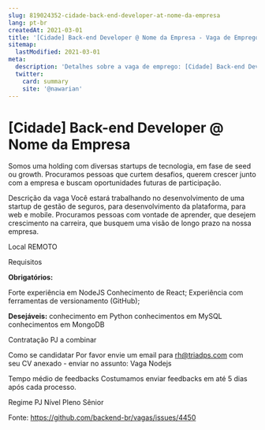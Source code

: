 ```yaml
---
slug: 819024352-cidade-back-end-developer-at-nome-da-empresa
lang: pt-br
createdAt: 2021-03-01
title: '[Cidade] Back-end Developer @ Nome da Empresa - Vaga de Emprego'
sitemap:
  lastModified: 2021-03-01
meta:
  description: 'Detalhes sobre a vaga de emprego: [Cidade] Back-end Developer @ Nome da Empresa'
  twitter:
    card: summary
    site: '@nawarian'
---
```


# [Cidade] Back-end Developer @ Nome da Empresa

Somos uma holding com diversas startups de tecnologia, em fase de seed ou growth. Procuramos pessoas que curtem desafios, querem crescer junto com a empresa e buscam oportunidades futuras de participação.

Descrição da vaga
Você estará trabalhando no desenvolvimento de uma startup de gestão de seguros, para desenvolvimento da plataforma, para web e mobile. Procuramos pessoas com vontade de aprender, que desejem crescimento na carreira, que busquem uma visão de longo prazo na nossa empresa.

Local
REMOTO

Requisitos

**Obrigatórios:**

Forte experiência em NodeJS
Conhecimento de React;
Experiência com ferramentas de versionamento (GitHub);

**Desejáveis:**
conhecimento em Python
conhecimentos em MySQL
conhecimentos em MongoDB

Contratação
PJ a combinar

Como se candidatar
Por favor envie um email para rh@triadps.com com seu CV anexado - enviar no assunto: Vaga Nodejs

Tempo médio de feedbacks
Costumamos enviar feedbacks em até 5 dias após cada processo.

Regime
PJ
Nível
Pleno
Sênior

Fonte: https://github.com/backend-br/vagas/issues/4450